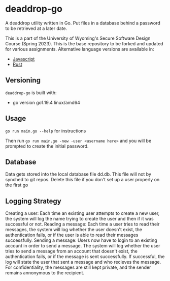 # deaddrop-go

A deaddrop utility written in Go. Put files in a database behind a password to be retrieved at a later date.

This is a part of the University of Wyoming's Secure Software Design Course (Spring 2023). This is the base repository to be forked and updated for various assignments. Alternative language versions are available in:
- [Javascript](https://github.com/andey-robins/deaddrop-js)
- [Rust](https://github.com/andey-robins/deaddrop-rs)

## Versioning

`deaddrop-go` is built with:
- go version go1.19.4 linux/amd64

## Usage

`go run main.go --help` for instructions

Then run `go run main.go -new -user <username here>` and you will be prompted to create the initial password.

## Database

Data gets stored into the local database file dd.db. This file will not by synched to git repos. Delete this file if you don't set up a user properly on the first go

## Logging Strategy

Creating a user: Each time an existing user attempts to create a new user, the system will log the name trying to create the user and then if it was successful or not. 
Reading a message: Each time a user tries to read their messages, the system will log whether the user doesn't exist, the authentication fails, or if the user is able to read their messages successfully.
Sending a message: Users now have to login to an existing account in order to send a message. The system will log whether the user tries to send a message from an account that doesn't exist, the authentication fails, or if the message is sent successfully. If successful, the log will state the user that sent a message and who recieves the message. For confidentiality, the messages are still kept private, and the sender remains annonymous to the recipient.
